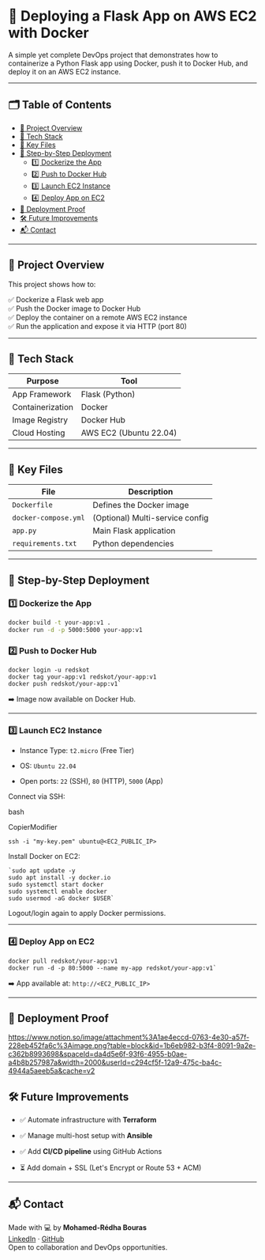 
# 🚀 Deploying a Flask App on AWS EC2 with Docker

A simple yet complete DevOps project that demonstrates how to containerize a Python Flask app using Docker, push it to Docker Hub, and deploy it on an AWS EC2 instance.

---

## 🗂️ Table of Contents
- [📌 Project Overview](#-project-overview)
- [🧱 Tech Stack](#-tech-stack)
- [📁 Key Files](#-key-files)
- [🚀 Step-by-Step Deployment](#-step-by-step-deployment)
  - [1️⃣ Dockerize the App](#1-dockerize-the-app)
  - [2️⃣ Push to Docker Hub](#2-push-to-docker-hub)
  - [3️⃣ Launch EC2 Instance](#3-launch-ec2-instance)
  - [4️⃣ Deploy App on EC2](#4-deploy-app-on-ec2)
- [📸 Deployment Proof](#-deployment-proof)
- [🛠️ Future Improvements](#️-future-improvements)
- [📬 Contact](#-contact)

---

## 📌 Project Overview

This project shows how to:

✅ Dockerize a Flask web app  
✅ Push the Docker image to Docker Hub  
✅ Deploy the container on a remote AWS EC2 instance  
✅ Run the application and expose it via HTTP (port 80)

---

## 🧱 Tech Stack

| Purpose            | Tool                        |
|--------------------|-----------------------------|
| App Framework      | Flask (Python)              |
| Containerization   | Docker                      |
| Image Registry     | Docker Hub                  |
| Cloud Hosting      | AWS EC2 (Ubuntu 22.04)      |

---

## 📁 Key Files

| File                  | Description                            |
|-----------------------|----------------------------------------|
| `Dockerfile`          | Defines the Docker image               |
| `docker-compose.yml`  | (Optional) Multi-service config        |
| `app.py`              | Main Flask application                 |
| `requirements.txt`    | Python dependencies                    |

---

## 🚀 Step-by-Step Deployment

### 1️⃣ Dockerize the App

```bash
docker build -t your-app:v1 .
docker run -d -p 5000:5000 your-app:v1
```
### 2️⃣ Push to Docker Hub
```
docker login -u redskot
docker tag your-app:v1 redskot/your-app:v1
docker push redskot/your-app:v1` 
```
➡️ Image now available on Docker Hub.

----------

### 3️⃣ Launch EC2 Instance

-   Instance Type: `t2.micro` (Free Tier)
    
-   OS: `Ubuntu 22.04`
    
-   Open ports: `22` (SSH), `80` (HTTP), `5000` (App)
    

Connect via SSH:

bash

CopierModifier

`ssh -i "my-key.pem" ubuntu@<EC2_PUBLIC_IP>` 

Install Docker on EC2:


```
`sudo apt update -y
sudo apt install -y docker.io
sudo systemctl start docker
sudo systemctl enable docker
sudo usermod -aG docker $USER` 
```

Logout/login again to apply Docker permissions.

----------

### 4️⃣ Deploy App on EC2


```
docker pull redskot/your-app:v1
docker run -d -p 80:5000 --name my-app redskot/your-app:v1` 
```
➡️ App available at: `http://<EC2_PUBLIC_IP>`

----------

## 📸 Deployment Proof

https://www.notion.so/image/attachment%3A1ae4eccd-0763-4e30-a57f-228eb452fa6c%3Aimage.png?table=block&id=1b6eb982-b3f4-8091-9a2e-c362b8993698&spaceId=da4d5e6f-93f6-4955-b0ae-a4b8b257987a&width=2000&userId=c294cf5f-12a9-475c-ba4c-4944a5aeeb5a&cache=v2

## 🛠️ Future Improvements

-   ✅ Automate infrastructure with **Terraform**
    
-   ✅ Manage multi-host setup with **Ansible**
    
-   ✅ Add **CI/CD pipeline** using GitHub Actions
    
-   ⏳ Add domain + SSL (Let's Encrypt or Route 53 + ACM)
    

----------

## 📬 Contact

Made with 💻 by **Mohamed-Rédha Bouras**  
[LinkedIn](https://linkedin.com/in/redhabouras) · [GitHub](https://github.com/redskot)  
Open to collaboration and DevOps opportunities.


